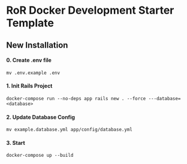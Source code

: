 # RoR Docker Development Starter Template

## New Installation

#### 0. Create .env file
`mv .env.example .env`

#### 1. Init Rails Project
`docker-compose run --no-deps app rails new . --force ---database=<database>`

#### 2. Update Database Config
`mv example.database.yml app/config/database.yml`

#### 3. Start
`docker-compose up --build`